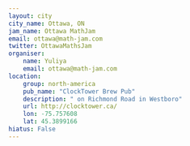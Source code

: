 ```yaml
---
layout: city                                           
city_name: Ottawa, ON                                                               
jam_name: Ottawa MathJam
email: ottawa@math-jam.com
twitter: OttawaMathsJam
organiser:
    name: Yuliya
    email: ottawa@math-jam.com
location:
    group: north-america
    pub_name: "ClockTower Brew Pub"
    description: " on Richmond Road in Westboro"
    url: http://clocktower.ca/
    lon: -75.757608
    lat: 45.3899166
hiatus: False
---
```


